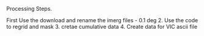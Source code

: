 Processing Steps.

First Use the download and rename the imerg files - 0.1 deg
2. Use the code to regrid and mask
3. cretae cumulative data
4. Create data for VIC ascii file

